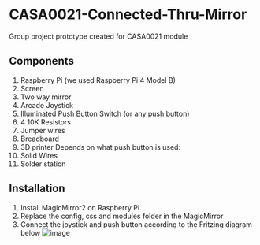 # CASA0021-Connected-Thru-Mirror
Group project prototype created for CASA0021 module

## Components
1.	Raspberry Pi (we used Raspberry Pi 4 Model B)
2.	Screen
3.	Two way mirror
4.	Arcade Joystick
5.	Illuminated Push Button Switch (or any push button)
6.	4 10K Resistors
7.	Jumper wires
8.	Breadboard
9.	3D printer
Depends on what push button is used:
10.	Solid Wires 
11.	Solder station

## Installation
1.	Install MagicMirror2 on Raspberry Pi
2.	Replace the config, css and modules folder in the MagicMirror
3.	Connect the joystick and push button according to the Fritzing diagram below
![image](https://user-images.githubusercontent.com/91946874/162678989-142e8520-79f8-46b2-b3c0-a993aa8688f8.png)
